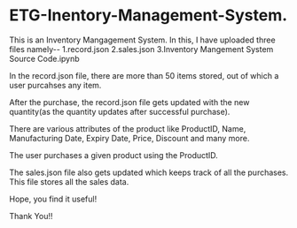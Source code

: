 # ETG-Inentory-Management-System.

This is an Inventory Mangagement System. In this, I have uploaded three files namely--
1.record.json
2.sales.json
3.Inventory Mangement System Source Code.ipynb


In the record.json file, there are more than 50 items stored, out of which a user purcahses any item.

After the purchase, the record.json file gets updated with the new quantity(as the quantity updates after successful purchase).

There are various attributes of the product like ProductID, Name, Manufacturing Date, Expiry Date, Price, Discount and many more.

The user purchases a given product using the ProductID.

The sales.json file also gets updated which keeps track of all the purchases. This file stores all the sales data.



Hope, you find it useful!

Thank You!!
